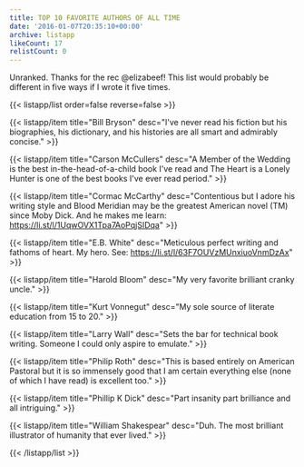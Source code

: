 ```yaml
---
title: TOP 10 FAVORITE AUTHORS OF ALL TIME
date: '2016-01-07T20:35:10+00:00'
archive: listapp
likeCount: 17
relistCount: 0
---
```


Unranked. Thanks for the rec @elizabeef! This list would probably be different in five ways if I wrote it five times.

{{< listapp/list order=false reverse=false >}}

   {{< listapp/item title="Bill Bryson"
      desc="I've never read his fiction but his biographies, his dictionary, and his histories are all smart and admirably concise." >}}

   {{< listapp/item title="Carson McCullers"
      desc="A Member of the Wedding is the best in-the-head-of-a-child book I've read and The Heart is a Lonely Hunter is one of the best books I've ever read period." >}}

   {{< listapp/item title="Cormac McCarthy"
      desc="Contentious but I adore his writing style and Blood Meridian may be the greatest American novel (TM) since Moby Dick. And he makes me learn: https://li.st/l/1UqwOVX1Tpa7AoPqjSIDqa" >}}

   {{< listapp/item title="E.B. White"
      desc="Meticulous perfect writing and fathoms of heart. My hero. See: https://li.st/l/63F7OUVzMUnxiuoVnmDzAx" >}}

   {{< listapp/item title="Harold Bloom"
      desc="My very favorite brilliant cranky uncle." >}}

   {{< listapp/item title="Kurt Vonnegut"
      desc="My sole source of literate education from 15 to 20." >}}

   {{< listapp/item title="Larry Wall"
      desc="Sets the bar for technical book writing. Someone I could only aspire to emulate." >}}

   {{< listapp/item title="Philip Roth"
      desc="This is based entirely on American Pastoral but it is so immensely good that I am certain everything else (none of which I have read) is excellent too." >}}

   {{< listapp/item title="Phillip K Dick"
      desc="Part insanity part brilliance and all intriguing." >}}

   {{< listapp/item title="William Shakespear"
      desc="Duh. The most brilliant illustrator of humanity that ever lived." >}}

{{< /listapp/list >}}
